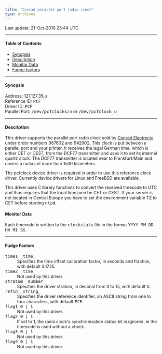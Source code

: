 ```yaml
---
title: "Conrad parallel port radio clock"
type: archives
---
```


Last update: 21-Oct-2010 23:44 UTC

* * *

#### Table of Contents

*   [Synopsis](/archives/drivers/driver35/#synopsis)
*   [Description](/archives/drivers/driver35/#description)
*   [Monitor Data](/archives/drivers/driver35/#monitor-data)
*   [Fudge factors](/archives/drivers/driver35/#fudge-factors)

* * *

#### Synopsis

Address: 127.127.35._u_  
Reference ID: <tt>PCF</tt>  
Driver ID: <tt>PCF</tt>  
Parallel Port: <tt>/dev/pcfclocks/_u_</tt> or <tt>/dev/pcfclock_u_</tt>

* * *

#### Description

This driver supports the parallel port radio clock sold by [Conrad Electronic](http://www.conrad.com/) under order numbers 967602 and 642002. This clock is put between a parallel port and your printer. It receives the legal German time, which is either CET or CEST, from the DCF77 transmitter and uses it to set its internal quartz clock. The DCF77 transmitter is located near to Frankfurt/Main and covers a radius of more than 1500 kilometers.

The pcfclock device driver is required in order to use this reference clock driver. Currently device drivers for Linux and FreeBSD are available.

This driver uses C library functions to convert the received timecode to UTC and thus requires that the local timezone be CET or CEST. If your server is not located in Central Europe you have to set the environment variable TZ to CET before starting <tt>ntpd</tt>.

#### Monitor Data

Each timecode is written to the <tt>clockstats</tt> file in the format <tt>YYYY MM DD HH MI SS</tt>.

* * *

#### Fudge Factors

<dl>

<dt><tt>time1 _time_</tt></dt>

<dd>Specifies the time offset calibration factor, in seconds and fraction, with default 0.1725.</dd>

<dt><tt>time2 _time_</tt></dt>

<dd>Not used by this driver.</dd>

<dt><tt>stratum _number_</tt></dt>

<dd>Specifies the driver stratum, in decimal from 0 to 15, with default 0.</dd>

<dt><tt>refid _string_</tt></dt>

<dd>Specifies the driver reference identifier, an ASCII string from one to four characters, with default <tt>PCF</tt>.</dd>

<dt><tt>flag1 0 | 1</tt></dt>

<dd>Not used by this driver.</dd>

<dt><tt>flag2 0 | 1</tt></dt>

<dd>If set to 1, the radio clock's synchronisation status bit is ignored, ie the timecode is used without a check.</dd>

<dt><tt>flag3 0 | 1</tt></dt>

<dd>Not used by this driver.</dd>

<dt><tt>flag4 0 | 1</tt></dt>

<dd>Not used by this driver.</dd>

</dl>

